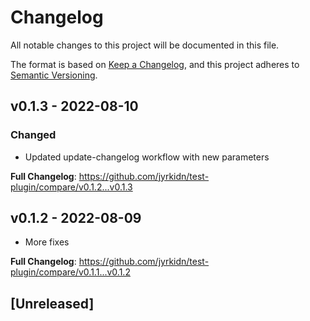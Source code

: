 # Changelog

All notable changes to this project will be documented in this file.

The format is based on [Keep a Changelog](https://keepachangelog.com/en/1.0.0/),
and this project adheres to [Semantic Versioning](https://semver.org/spec/v2.0.0.html).

## v0.1.3 - 2022-08-10

### Changed

- Updated update-changelog workflow with new parameters

**Full Changelog**: https://github.com/jyrkidn/test-plugin/compare/v0.1.2...v0.1.3

## v0.1.2 - 2022-08-09

- More fixes

**Full Changelog**: https://github.com/jyrkidn/test-plugin/compare/v0.1.1...v0.1.2

## [Unreleased]
